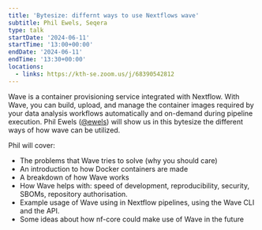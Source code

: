 ```yaml
---
title: 'Bytesize: differnt ways to use Nextflows wave'
subtitle: Phil Ewels, Seqera
type: talk
startDate: '2024-06-11'
startTime: '13:00+00:00'
endDate: '2024-06-11'
endTime: '13:30+00:00'
locations:
  - links: https://kth-se.zoom.us/j/68390542812
---
```


Wave is a container provisioning service integrated with Nextflow.
With Wave, you can build, upload, and manage the container images required by your data analysis workflows automatically and on-demand during pipeline execution.
Phil Ewels ([@ewels](https://github.com/ewels/)) will show us in this bytesize the different ways of how wave can be utilized.

Phil will cover:

- The problems that Wave tries to solve (why you should care)
- An introduction to how Docker containers are made
- A breakdown of how Wave works
- How Wave helps with: speed of development, reproducibility, security, SBOMs, repository authorisation.
- Example usage of Wave using in Nextflow pipelines, using the Wave CLI and the API.
- Some ideas about how nf-core could make use of Wave in the future
